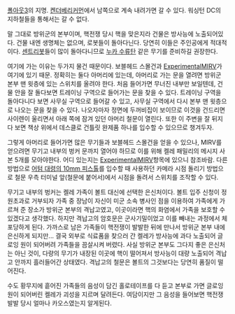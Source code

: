 [폴아웃3](%ED%8F%B4%EC%95%84%EC%9B%833.md)의 지명. [켄더베리커먼](%EC%BC%84%EB%8D%94%EB%B2%A0%EB%A6%AC%20%EC%BB%A4%EB%A8%BC.md)에서 남쪽으로 계속
내려가면 갈 수 있다. 워싱턴 DC의 지하철들을 통해서는 갈 수 없다.

말 그대로 방위군의 본부이며, 핵전쟁 당시 핵을 맞은지라 건물은 방사능에 노출되어있다. 건물 내엔 생명체는 없으며, 로봇들이 돌아다닌다.
당연히 이들은 주인공에게 적대적이다. [센트리봇](%EC%84%BC%ED%8A%B8%EB%A6%AC%EB%B4%87.md)들이 많이
돌아다니므로 [누카 수류탄](%EB%88%84%EC%B9%B4%20%EC%88%98%EB%A5%98%ED%83%84.md) 같은 무기를
준비하길 권장한다.

여기에 가는 이유는 두가지 물건 때문이다. 보블헤드 스몰건과 [ExperimentalMIRV](Experimental%20MIRV.md)가 여기에 있기 때문. 정확히는 둘다 아머리에 있는데, 아머리로 가는 문을 열려면
방위군 본부 맨 윗층에 있는 스위치를 올려야 한다. 처음 들어가면 무너진 내부만 보일텐데, 건물 안을 잘 돌다보면 트레이닝 구역으로 들어가는
문을 찾을 수 있다. 트레이닝 구역을 돌아다니다 보면 사무실 구역으로 들어갈 수 있고, 사무실 구역에서 다시 본부 맨 윗층으로 나오는 문을
찾을 수 있다. 나오자마자 정면에 두꺼비집이 보이므로 이것을 건드리면 사이렌이 울리면서 아래 쪽에 잠겨 있던 아머리 철문이 열린다. 또한 이
주변을 잘 뒤지다 보면 책상 위에서 데스클로 건틀릿 완제품 하나를 입수할 수 있으므로 챙겨두자.

그렇게 아머리로 들어가면 많은 무기들과 보블헤드 스몰건을 얻을 수 있으나, MIRV를 얻으려면 무기고 내부의 벙커 문까지 열어야 하므로 이를
위해 켈레 패밀리의 메시지 사본 5개를 모아야한다. 어디 있는지는 [ExperimentalMIRV](Experimental%20MIRV.md)항목에 있으니 참조바람. 다른 방법으로 [어텀 대령의 10mm 피스톨](%EC%96%B4%ED%85%80%20%EB%8C%80%EB%A0%B9%EC%9D%98%2010mm%20%ED%94%BC%EC%8A%A4%ED%86%A8.md)를 입수할 때 사용하던 카메라 시점 돌리기 방법으로 철문 우측 터미널 앞(철문에 붙어서)에서 시점을 돌려서 스위치를 조작할 수
있다.

무기고 내부의 벙커는 켈레 가족이 볼트 대신에 선택한 은신처이다. 볼트 입주 신청이 정원초과로 거부되자 가족 중 장남이 자신이 미군 소속
병사인 점을 이용하여 가족에게 가르쳐 준 장소가 방위군 본부의 격납고였고, 이곳이라면 핵의 화염에서 가족을 보호할 수 있겠다고 생각했다.
하지만 격납고의 암호문은 군사기밀이었고 이를 빼내는 과정에서 체포당하게 된다. 가까스로 남은 가족들이 핵전쟁이 발발한 뒤에 만나서 방위군
본부 내에 은신하게 되지만... 결국 외부로 식료품을 찾으러 간 켈레가 방사능에 과다 노출되어 글로잉 원이 되어버려 가족들을 끔살시켜
버렸다. 사실 방위군 본부도 그다지 좋은 은신처는 아닌 것이, 다량의 무기가 내장된 이곳에 핵이 떨어져서 방사능이 대량 노출되어 격납고
안까지 흘러들어간 상태였다. 격납고의 철문은 볼트의 그것보다는 당연히 품질이 떨어진다.

수도 황무지에 흩어진 가족들의 음성이 담긴 홀로테이프를 다 듣고 본부로 가면 글로잉 원이 되어버린 켈레가 괴성을 지르며 달려든다. 여담이지만
그 음성을 들어보면 핵전쟁 발발 당시 얼마나 카오스였는지 알게된다.

